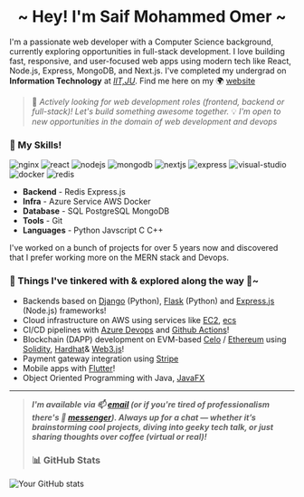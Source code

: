 <h1 align="center">~ Hey! I'm Saif Mohammed Omer  ~</h1>

I'm a passionate web developer with a Computer Science background, currently exploring opportunities in full-stack development. I love building fast, responsive, and user-focused web apps using modern tech like React, Node.js, Express, MongoDB, and Next.js. I've completed my undergrad on **Information Technology** at _[IIT,JU](https://iitju.edu.bd/)_. Find me here on my 🌍 [website](https://portfolio-muhammad-saifs-projects-5b307dbf.vercel.app/)

> 💼 *Actively looking for web development roles (frontend, backend or full-stack)! Let's build something awesome together.*
> 💡 *I'm open to new opportunities in the domain of web development and devops*

### 🧠 My Skills!

<p>
<img src="https://img.shields.io/badge/nginx-009639?style=for-the-badge&logo=nginx&logoColor=white" alt="nginx" />
<img src="https://img.shields.io/badge/React-20232A?style=for-the-badge&logo=react&logoColor=61DAFB" alt="react" />
<img src="https://img.shields.io/badge/Node.js-339933?style=for-the-badge&logo=nodedotjs&logoColor=white" alt="nodejs" />
<img src="https://img.shields.io/badge/MongoDB-4EA94B?style=for-the-badge&logo=mongodb&logoColor=white" alt="mongodb" />
<img src="https://img.shields.io/badge/Next.js-000000?style=for-the-badge&logo=nextdotjs&logoColor=white" alt="nextjs" />
<img src="https://img.shields.io/badge/Express.js-000000?style=for-the-badge&logo=express&logoColor=white" alt="express" />
<img src="https://img.shields.io/badge/Visual_Studio-5C2D91?style=for-the-badge&logo=visual%20studio&logoColor=white" alt="visual-studio" />
<img src="https://img.shields.io/badge/docker-%230db7ed.svg?style=for-the-badge&logo=docker&logoColor=white" alt="docker" />
<img src="https://img.shields.io/badge/redis-%23DD0031.svg?&style=for-the-badge&logo=redis&logoColor=white" alt="redis" /> 
</p>

- **Backend** - Redis Express.js
- **Infra** - Azure Service AWS Docker 
- **Database** - SQL PostgreSQL MongoDB
- **Tools** - Git     
- **Languages** -  Python Javscript C C++

I've worked on a bunch of projects for over 5 years now and discovered that I prefer working more on the MERN stack and Devops. 

### 🌟 Things I've tinkered with & explored along the way 🚀~
<!-- TODO: Update after you finish adding buet projects -->
- Backends based on [Django](https://www.djangoproject.com/) (Python), [Flask](https://flask.palletsprojects.com/) (Python) and [Express.js](https://expressjs.com/) (Node.js) frameworks!
- Cloud infrastructure on AWS using services like [EC2](https://aws.amazon.com/ec2/), [ecs](https://aws.amazon.com/ecs/)
- CI/CD pipelines with [Azure Devops](https://azure.microsoft.com/en-us/products/devops) and [Github Actions](https://docs.github.com/en/actions)!
- Blockchain (DAPP) development on EVM-based [Celo](https://celo.org/) / [Ethereum](https://ethereum.org/en/) using [Solidity](https://soliditylang.org/), [Hardhat](https://hardhat.org/)& [Web3.js](https://web3js.readthedocs.io/)!
- Payment gateway integration using [Stripe](https://stripe.com/)
- Mobile apps with [Flutter](https://flutter.dev/)!
- Object Oriented Programming with Java, [JavaFX](https://openjfx.io/)


---
> ***I'm available via 📫 [email](mailto:obak1399@gmail.com) (or if you're tired of professionalism there's 💬 [messenger](https://m.me/WelcomeToTheESIMOShow)). Always up for a chat — whether it’s brainstorming cool projects, diving into geeky tech talk, or just sharing thoughts over coffee (virtual or real)!***
>
> ### 📊 GitHub Stats

![Your GitHub stats](https://github-readme-stats.vercel.app/api?username=esimo13&show_icons=true&theme=radical)

